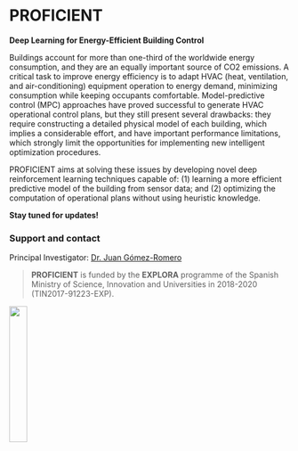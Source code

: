 # PROFICIENT
**Deep Learning for Energy-Efficient Building Control**

Buildings account for more than one-third of the worldwide energy consumption, and they are an equally important source of CO2 emissions. A critical task to improve energy efficiency is to adapt HVAC (heat, ventilation, and air-conditioning) equipment operation to energy demand, minimizing consumption while keeping occupants comfortable. Model-predictive control (MPC) approaches have proved successful to generate HVAC operational control plans, but they still present several drawbacks: they require constructing a detailed physical model of each building, which implies a considerable effort, and have important performance limitations, which strongly limit the opportunities for implementing new intelligent optimization procedures.

PROFICIENT aims at solving these issues by developing novel deep reinforcement learning techniques capable of: (1) learning a more efficient predictive model of the building from sensor data; and (2) optimizing the computation of operational plans without using heuristic knowledge.

**Stay tuned for updates!**

### Support and contact
Principal Investigator: [Dr. Juan Gómez-Romero](http://decsai.ugr.es/~jgomez)


>**PROFICIENT** is funded by the **EXPLORA** programme of the Spanish Ministry of Science, Innovation and Universities in 2018-2020 (TIN2017-91223-EXP).

<img align="left" width="25%" src="https://upload.wikimedia.org/wikipedia/commons/a/ad/Logotipo_del_Ministerio_de_Ciencia%2C_Innovación_y_Universidades.svg"/>


